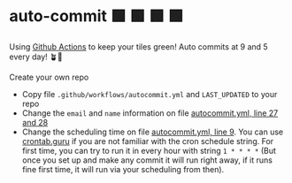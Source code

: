 # auto-commit 🟩 🟩 🟩 🟩

Using [Github Actions](https://github.com/features/actions) to keep your tiles green! Auto commits at 9 and 5 every day! 🪴🥬

Create your own repo
- Copy file `.github/workflows/autocommit.yml` and `LAST_UPDATED` to your repo
- Change the `email` and `name` information on file [autocommit.yml, line 27 and 28](https://github.com/WysockiD/auto-commits/blob/main/.github/workflows/autocommit.yml#L27)
- Change the scheduling time on file [autocommit.yml, line 9](https://github.com/WysockiD/auto-commits/blob/main/.github/workflows/autocommit.yml#L9). You can use [crontab.guru](https://crontab.guru/) if you are not familiar with the cron schedule string. For first time, you can try to run it in every hour with string `1 * * * *` (But once you set up and make any commit it will run right away, if it runs fine first time, it will run via your scheduling from then).

